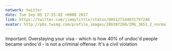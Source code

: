 ```yaml
---
network: twitter
date: Tue Sep 05 17:55:02 +0000 2017
link: https://twitter.com/jimmylittle/status/905127144031797248
avatar: http://pbs.twimg.com/profile_images/280307260/IMG_3651_2_normal.jpg
---
```


Important: Overstaying your visa - which is how 40% of undoc'd people became undoc'd - is not a criminal offense. It's a civil violation
